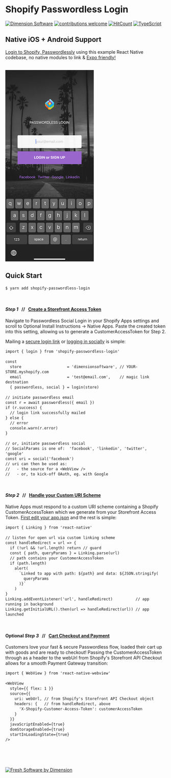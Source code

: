 <p align="center">

# Shopify Passwordless Login

[![Dimension Software][html5-image]][ds-link]
[![contributions welcome](https://img.shields.io/badge/contributions-welcome-brightgreen.svg?style=flat)](https://github.com/DimensionSoftware/shopify-passwordless-login/issues)
[![HitCount](http://hits.dwyl.io/DimensionSoftware/shopify-passwordless-login.svg)](http://hits.dwyl.io/DimensionSoftware/shopify-passwordless-login)
[![TypeScript](https://badges.frapsoft.com/typescript/version/typescript-next.svg?v=101)][ds-link]

</p>

## Native iOS + Android Support

[Login to Shopify, Passwordlessly][pw-link] using this example React Native codebase, no native modules to link & [Expo friendly!][expo-link]
<br />
<br />

[![Shopify Passwordless Login for React Native Apps][ss-image]][pw-link]


## Quick Start

```
$ yarn add shopify-passwordless-login
```

<br />

#### *Step 1* &nbsp; // &nbsp; [Create a Storefront Access Token][sat-link]
Navigate to Passwordless Social Login in your Shopify Apps settings and scroll to Optional Install Instructions -> Native Apps.   Paste the created token into this setting, allowing us to generate a CustomerAccessToken for Step 2.

Mailing a [secure login link](https://github.com/DimensionSoftware/shopify-passwordless-login/blob/master/examples/react-native/Login.tsx#L26-L39) or [logging in socially](https://github.com/DimensionSoftware/shopify-passwordless-login/blob/master/examples/react-native/Login.tsx#L92-L111) is simple:

```
import { login } from 'shopify-passwordless-login'

const
  store                    = 'dimensionsoftware', // YOUR-STORE.myshopify.com
  email                    = 'test@email.com',    // magic link destnation
  { passwordless, social } = login(store)

// initiate passwordless email
const r = await passwordless({ email })
if (r.success) {
  // login link successfully mailed
} else {
  // error
  console.warn(r.error)
}

// or, initiate passwordless social
// SocialParams is one of:  'facebook', 'linkedin', 'twitter', 'google'
const uri = social('facebook')
// uri can then be used as:
//   - the source for a <WebView />
//   - or, to kick-off OAuth, eg. with Google
```

<br />

#### *Step 2* &nbsp; // &nbsp; [Handle your Custom URI Scheme][custom-link]
Native Apps must respond to a custom URI scheme containing a Shopify CustomerAccessToken which we generate from your Storefront Access Token.  [First edit your app.json](https://github.com/DimensionSoftware/shopify-passwordless-login/blob/master/examples/react-native/app.json#L5) and the rest is simple:

```
import { Linking } from 'react-native'

// listen for open url via custom linking scheme
const handleRedirect = url => {
  if (!url && !url.length) return // guard
  const { path, queryParams } = Linking.parse(url)
  // path contains your CustomerAccessToken
  if (path.length)
    alert(
      `Linked to app with path: ${path} and data: ${JSON.stringify(
        queryParams
      )}`
    )
}
Linking.addEventListener('url', handleRedirect)          // app running in background
Linking.getInitialURL().then(url => handleRedirect(url)) // app launched

```

<br />

#### Optional *Step 3* &nbsp; // &nbsp; [Cart Checkout and Payment][checkout-link]
Customers love your fast & secure Passwordless flow, loaded their cart up with goods and are ready to checkout!  Passing the CustomerAccessToken through as a header to the webUrl from Shopify's Storefront API Checkout allows for a smooth Payment Gateway transition:

```
import { WebView } from 'react-native-webview'

<WebView
  style={{ flex: 1 }}
  source={{
    uri: webUrl, // from Shopify's Storefront API Checkout object
    headers: {   // from handleRedirect, above
      'X-Shopify-Customer-Access-Token': customerAccessToken
    }
  }}
  javaScriptEnabled={true}
  domStorageEnabled={true}
  startInLoadingState={true}
/>
```

<br />
<br />
<br />
<p align="center">

[![Fresh Software by Dimension][ds-image]][ds-link]

</p>

[checkout-link]: https://help.shopify.com/en/api/storefront-api/reference/object/checkout
[custom-link]: https://blog.gisspan.com/2017/02/Implementing-OAuth-on-mobile-Facebook-login-as-example.html
[sat-link]: https://help.shopify.com/en/api/storefront-api/getting-started
[pw-link]: https://login.dimensionsoftware.com
[ds-link]: https://dimensionsoftware.com
[expo-link]: https://expo.io
[ss-image]: ./examples/react-native/assets/screenshot.png
[is-image]: https://dimensionsoftware.com/static/images/layout/dimension_icon.png
[html5-image]: http://img.shields.io/badge/HTML-5-blue.svg?style=flat
[ds-image]: https://dimensionsoftware.com/static/images/github/software_by.png
